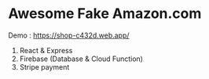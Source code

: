 # Awesome Fake Amazon.com

Demo : https://shop-c432d.web.app/

1. React & Express
2. Firebase (Database & Cloud Function)
3. Stripe payment
